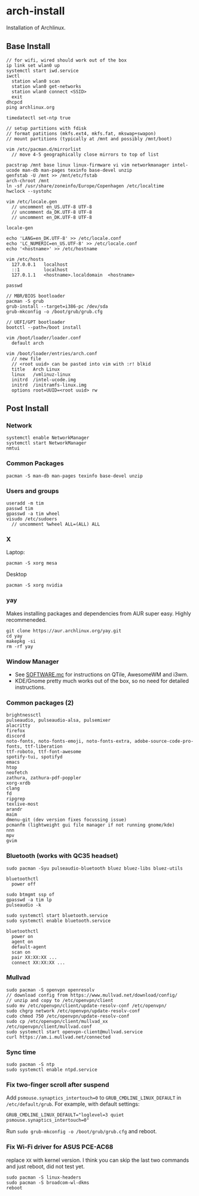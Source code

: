 # arch-install
Installation of Archlinux.

## Base Install
```
// for wifi, wired should work out of the box
ip link set wlan0 up
systemctl start iwd.service
iwctl
  station wlan0 scan
  station wlan0 get-networks
  station wlan0 connect <SSID>
  exit
dhcpcd
ping archlinux.org

timedatectl set-ntp true

// setup partitions with fdisk
// format patitions (mkfs.ext4, mkfs.fat, mkswap+swapon)
// mount partitions (typically at /mnt and possibly /mnt/boot)

vim /etc/pacman.d/mirrorlist
  // move 4-5 geographically close mirrors to top of list
	
pacstrap /mnt base linux linux-firmware vi vim networkmanager intel-ucode man-db man-pages texinfo base-devel unzip
genfstab -U /mnt >> /mnt/etc/fstab
arch-chroot /mnt
ln -sf /usr/share/zoneinfo/Europe/Copenhagen /etc/localtime
hwclock --systohc

vim /etc/locale.gen
  // uncomment en_US.UTF-8 UTF-8
  // uncomment da_DK.UTF-8 UTF-8
  // uncomment en_DK.UTF-8 UTF-8
	
locale-gen

echo 'LANG=en_DK.UTF-8' >> /etc/locale.conf
echo 'LC_NUMERIC=en_US.UTF-8' >> /etc/locale.conf
echo '<hostname>' >> /etc/hostname
	
vim /etc/hosts
  127.0.0.1   localhost
  ::1         localhost
  127.0.1.1   <hostname>.localdomain  <hostname>
	
passwd

// MBR/BIOS bootloader
pacman -S grub
grub-install --target=i386-pc /dev/sda
grub-mkconfig -o /boot/grub/grub.cfg

// UEFI/GPT bootloader
bootctl --path=/boot install

vim /boot/loader/loader.conf
  default arch
  
vim /boot/loader/entries/arch.conf
  // new file
  // <root uuid> can be pasted into vim with :r! blkid
  title   Arch Linux
  linux   /vmlinuz-linux
  initrd  /intel-ucode.img
  initrd  /initramfs-linux.img
  options root=UUID=<root uuid> rw
```

## Post Install

### Network
```
systemctl enable NetworkManager
systemctl start NetworkManager
nmtui
```

### Common Packages
```
pacman -S man-db man-pages texinfo base-devel unzip
```


### Users and groups
```
useradd -m tim
passwd tim
gpasswd -a tim wheel
visudo /etc/sudoers
  // uncomment %wheel ALL=(ALL) ALL
```
	
### X
Laptop:
```
pacman -S xorg mesa
```

Desktop
```
pacman -S xorg nvidia
```

### yay
Makes installing packages and dependencies from AUR super easy. Highly recommeneded.
```
git clone https://aur.archlinux.org/yay.git
cd yay
makepkg -si
rm -rf yay
```

### Window Manager
* See [SOFTWARE.mc](./SOFTWARE.md) for instructions on QTile, AwesomeWM and i3wm.
* KDE/Gnome pretty much works out of the box, so no need for detailed instructions.

### Common packages (2)
```
brightnessctl
pulseaudio, pulseaudio-alsa, pulsemixer
alacritty
firefox
discord
noto-fonts, noto-fonts-emoji, noto-fonts-extra, adobe-source-code-pro-fonts, ttf-liberation
ttf-roboto, ttf-font-awesome
spotify-tui, spotifyd
emacs
htop
neofetch
zathura, zathura-pdf-poppler
xorg-xrdb
clang
fd
ripgrep
texlive-most
arandr
maim
dmenu-git (dev version fixes focussing issue)
pcmanfm (lightweight gui file manager if not running gnome/kde)
nnn
mpv
gvim
```

### Bluetooth (works with QC35 headset)
```
sudo pacman -Syu pulseaudio-bluetooth bluez bluez-libs bluez-utils

bluetoothctl
  power off
 
sudo btmgmt ssp of
gpasswd -a tim lp
pulseaudio -k

sudo systemctl start bluetooth.service
sudo systemctl enable bluetooth.service

bluetoothctl
  power on
  agent on
  default-agent
  scan on
  pair XX:XX:XX ...
  connect XX:XX:XX ...
```

### Mullvad
```
sudo pacman -S openvpn openresolv
// download config from https://www.mullvad.net/download/config/
// unzip and copy to /etc/openvpn/client
sudo mv /etc/openvpn/client/update-resolv-conf /etc/openvpn/
sudo chgrp network /etc/openvpn/update-resolv-conf
cudo chmod 750 /etc/openvpn/update-resolv-conf
sudo cp /etc/openvpn/client/mullvad_xx /etc/openvpn/client/mullvad.conf
sudo systemctl start openvpn-client@mullvad.service
curl https://am.i.mullvad.net/connected
```

### Sync time
```
sudo pacman -S ntp
sudo systemctl enable ntpd.service
```

### Fix two-finger scroll after suspend

Add `psmouse.synaptics_intertouch=0` to `GRUB_CMDLINE_LINUX_DEFAULT` in `/etc/default/grub`. For example, with default settings:

```
GRUB_CMDLINE_LINUX_DEFAULT="loglevel=3 quiet psmouse.synaptics_intertouch=0"
```

Run `sudo grub-mkconfig -o /boot/grub/grub.cfg` and reboot.

### Fix Wi-Fi driver for ASUS PCE-AC68

replace `XX` with kernel version. I think you can skip the last two commands and just reboot, did not test yet.

```
sudo pacman -S linux-headers
sudo pacman -S broadcom-wl-dkms
reboot
```
